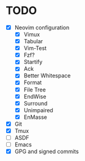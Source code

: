 # TODO

- [x] Neovim configuration
	- [x] Vimux
	- [x] Tabular
	- [x] Vim-Test
	- [x] Fzf?
	- [x] Startify
	- [x] Ack
	- [x] Better Whitespace
	- [x] Format
	- [x] File Tree
	- [x] EndWise
	- [x] Surround
	- [x] Unimpaired
	- [x] EnMasse
- [x] Git
- [x] Tmux
- [ ] ASDF
- [ ] Emacs
- [x] GPG and signed commits
